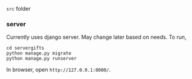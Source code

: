 `src` folder

### server

Currently uses django server. May change later based on needs. To run,

```
cd servergifts
python manage.py migrate
python manage.py runserver
```

In browser, open `http://127.0.0.1:8000/`.
